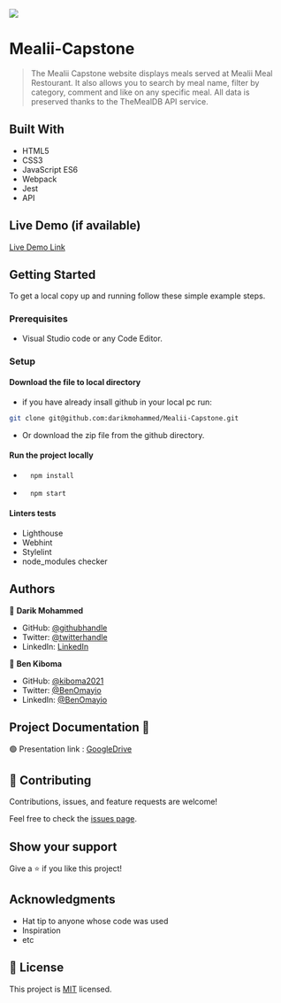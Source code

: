 ![](https://img.shields.io/badge/Microverse-blueviolet)

# Mealii-Capstone

> The Mealii Capstone website displays meals served at Mealii Meal Restourant. It also allows you to search by meal name, filter by category, comment and like on any specific meal. All data is preserved thanks to the TheMealDB API service.

## Built With

- HTML5
- CSS3
- JavaScript ES6
- Webpack
- Jest
- API
## Live Demo (if available)

[Live Demo Link](https://darikmohammed.github.io/Mealii-Capstone/ )

## Getting Started

To get a local copy up and running follow these simple example steps.

### Prerequisites

- Visual Studio code or any Code Editor.

### Setup

#### Download the file to local directory

- if you have already insall github in your local pc run:

```sh
git clone git@github.com:darikmohammed/Mealii-Capstone.git
```

- Or download the zip file from the github directory.

#### Run the project locally

- ```sh
    npm install
  ```
- ```sh
    npm start
  ```

#### Linters tests

- Lighthouse
- Webhint
- Stylelint
- node_modules checker

## Authors

👤 **Darik Mohammed**

- GitHub: [@githubhandle](https://github.com/darikmohammed)
- Twitter: [@twitterhandle](https://twitter.com/r_darik)
- LinkedIn: [LinkedIn](https://www.linkedin.com/in/darik-mohammed-57352120b/)

👤 **Ben Kiboma**

- GitHub: [@kiboma2021](https://github.com/kiboma2021)
- Twitter: [@BenOmayio](https://twitter.com/omayiobenj)
- LinkedIn: [@BenOmayio](https://www.linkedin.com/in/ben-omayio-74622469/)
## Project Documentation 📰

🟢 Presentation link : [GoogleDrive](https://drive.google.com/file/d/1BFy5YnGf-xf9C-VlG7Nso5sUvbWHfeTR/view?usp=sharing)

## 🤝 Contributing

Contributions, issues, and feature requests are welcome!

Feel free to check the [issues page](../../issues/).

## Show your support

Give a ⭐️ if you like this project!

## Acknowledgments

- Hat tip to anyone whose code was used
- Inspiration
- etc

## 📝 License

This project is [MIT](./MIT.md) licensed.

